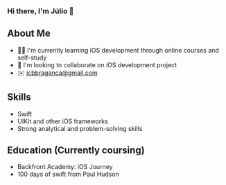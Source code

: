 ### Hi there, I'm Júlio 👋

## About Me
- :man_student: I'm currently learning iOS development through online courses and self-study
- 👯 I'm looking to collaborate on iOS development project
- :envelope: <a href="jcbbraganca@gmail.com" target="_blank">jcbbraganca@gmail.com</a>

## Skills
- Swift
- UIKit and other iOS frameworks
- Strong analytical and problem-solving skills

## Education (Currently coursing)
- Backfront Academy: iOS Journey
- 100 days of swift from Paul Hudson

